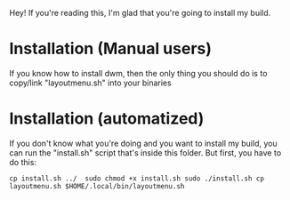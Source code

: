 Hey! If you're reading this, I'm glad that you're going to install my build.

# Installation (Manual users)
If you know how to install dwm, then the only thing you should do is to copy/link "layoutmenu.sh" into your
binaries

# Installation (automatized)
If you don't know what you're doing and you want to install my build, you can run the "install.sh" script
that's inside this folder. But first, you have to do this:

`cp install.sh ../ 
sudo chmod +x install.sh
sudo ./install.sh
cp layoutmenu.sh $HOME/.local/bin/layoutmenu.sh
`

